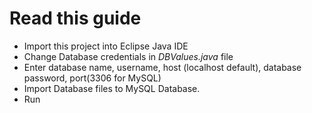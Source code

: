 # Read this guide

- Import this project into Eclipse Java IDE
- Change Database credentials in *DBValues.java* file
- Enter database name, username, host (localhost default), database password, port(3306 for MySQL)
- Import Database files to MySQL Database.
- Run
